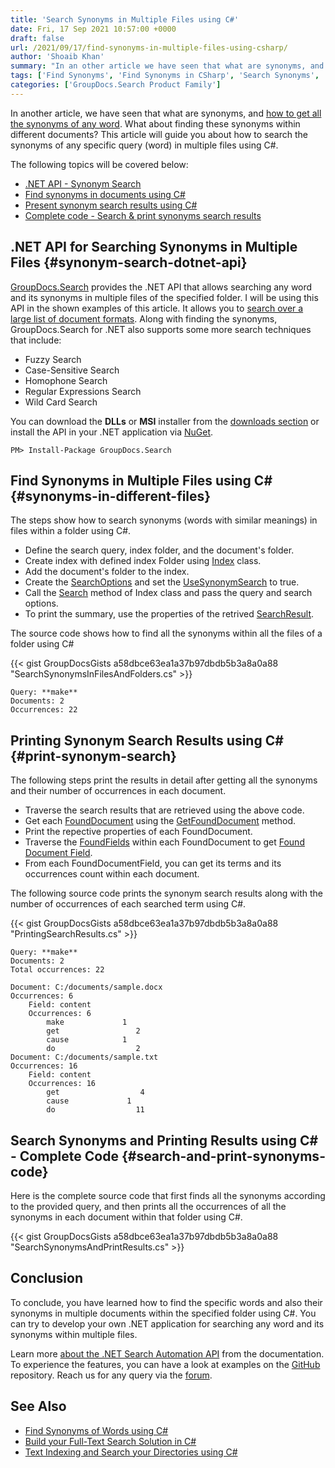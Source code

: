 ```yaml
---
title: 'Search Synonyms in Multiple Files using C#'
date: Fri, 17 Sep 2021 10:57:00 +0000
draft: false
url: /2021/09/17/find-synonyms-in-multiple-files-using-csharp/
author: 'Shoaib Khan'
summary: "In an other article we have seen that what are synonyms, and how to get all the synonyms of any word. What about find these synonyms with in different documents. This article will guide you about how to search the synonyms of any specific query (word) in multiple files using C#."
tags: ['Find Synonyms', 'Find Synonyms in CSharp', 'Search Synonyms', 'Search Synonyms in CSharp', 'Search Synonyms in Files']
categories: ['GroupDocs.Search Product Family']
---
```


In another article, we have seen that what are synonyms, and [how to get all the synonyms of any word][1]. What about finding these synonyms within different documents? This article will guide you about how to search the synonyms of any specific query (word) in multiple files using C#.

The following topics will be covered below:

*   [.NET API - Synonym Search][2]
*   [Find synonyms in documents using C#][3]
*   [Present synonym search results using C#][4]
*   [Complete code - Search & print synonyms search results][5]

## .NET API for Searching Synonyms in Multiple Files {#synonym-search-dotnet-api}

[GroupDocs.Search][6] provides the .NET API that allows searching any word and its synonyms in multiple files of the specified folder. I will be using this API in the shown examples of this article. It allows you to [search over a large list of document formats][7]. Along with finding the synonyms, GroupDocs.Search for .NET also supports some more search techniques that include:

*   Fuzzy Search
*   Case-Sensitive Search
*   Homophone Search
*   Regular Expressions Search
*   Wild Card Search

You can download the **DLLs** or **MSI** installer from the [downloads section][8] or install the API in your .NET application via [NuGet][9].

```
PM> Install-Package GroupDocs.Search
```

## Find Synonyms in Multiple Files using C# {#synonyms-in-different-files}

The steps show how to search synonyms (words with similar meanings) in files within a folder using C#.

*   Define the search query, index folder, and the document's folder.
*   Create index with defined index Folder using [Index][10] class.
*   Add the document's folder to the index.
*   Create the [SearchOptions][11] and set the [UseSynonymSearch][12] to true.
*   Call the [Search][13] method of Index class and pass the query and search options.
*   To print the summary, use the properties of the retrived [SearchResult][14].

The source code shows how to find all the synonyms within all the files of a folder using C#

{{< gist GroupDocsGists a58dbce63ea1a37b97dbdb5b3a8a0a88 "SearchSynonymsInFilesAndFolders.cs" >}}

```
Query: **make**
Documents: 2
Occurrences: 22
```

## Printing Synonym Search Results using C# {#print-synonym-search}

The following steps print the results in detail after getting all the synonyms and their number of occurrences in each document.

*   Traverse the search results that are retrieved using the above code.
*   Get each [FoundDocument][15] using the [GetFoundDocument][16] method.
*   Print the repective properties of each FoundDocument.
*   Traverse the [FoundFields][17] within each FoundDocument to get [Found Document Field][18].
*   From each FoundDocumentField, you can get its terms and its occurrences count within each document.

The following source code prints the synonym search results along with the number of occurrences of each searched term using C#.

{{< gist GroupDocsGists a58dbce63ea1a37b97dbdb5b3a8a0a88 "PrintingSearchResults.cs" >}}

```
Query: **make**
Documents: 2
Total occurrences: 22

Document: C:/documents/sample.docx
Occurrences: 6
    Field: content
    Occurrences: 6
        make             1
        get                 2
        cause            1
        do                  2
Document: C:/documents/sample.txt
Occurrences: 16
    Field: content
    Occurrences: 16
        get                  4
        cause             1
        do                  11
```

## Search Synonyms and Printing Results using C# - Complete Code {#search-and-print-synonyms-code}

Here is the complete source code that first finds all the synonyms according to the provided query, and then prints all the occurrences of all the synonyms in each document within that folder using C#.

{{< gist GroupDocsGists a58dbce63ea1a37b97dbdb5b3a8a0a88 "SearchSynonymsAndPrintResults.cs" >}}

## Conclusion

To conclude, you have learned how to find the specific words and also their synonyms in multiple documents within the specified folder using C#. You can try to develop your own .NET application for searching any word and its synonyms within multiple files.

Learn more [about the .NET Search Automation API][19] from the documentation. To experience the features, you can have a look at examples on the [GitHub][20] repository. Reach us for any query via the [forum][21].

## See Also

*   [Find Synonyms of Words using C#][22]
*   [Build your Full-Text Search Solution in C#][23]
*   [Text Indexing and Search your Directories using C#][24]







[1]: https://blog.groupdocs.com/2021/09/14/find-synonyms-of-words-using-csharp
[2]: #synonym-search-dotnet-api
[3]: #synonyms-in-different-files
[4]: #print-synonym-search
[5]: #search-and-print-synonyms-code
[6]: https://products.groupdocs.com/search/
[7]: https://docs.groupdocs.com/search/net/supported-document-formats/
[8]: https://downloads.groupdocs.com/search
[9]: https://www.nuget.org/packages/groupdocs.search
[10]: https://apireference.groupdocs.com/search/net/groupdocs.search/index
[11]: https://apireference.groupdocs.com/search/net/groupdocs.search.options/searchoptions
[12]: https://apireference.groupdocs.com/search/net/groupdocs.search.options/searchoptions/properties/usesynonymsearch
[13]: https://apireference.groupdocs.com/search/net/groupdocs.search/index/methods/search/index
[14]: https://apireference.groupdocs.com/search/net/groupdocs.search.results/searchresult
[15]: https://apireference.groupdocs.com/search/net/groupdocs.search.results/founddocument
[16]: https://apireference.groupdocs.com/search/net/groupdocs.search.results/searchresult/methods/getfounddocument
[17]: https://apireference.groupdocs.com/search/net/groupdocs.search.results/founddocument/properties/foundfields
[18]: https://apireference.groupdocs.com/search/net/groupdocs.search.results/founddocumentfield
[19]: https://docs.groupdocs.com/search/net/
[20]: https://github.com/groupdocs-search
[21]: https://forum.groupdocs.com/
[22]: https://blog.groupdocs.com/2021/09/14/find-synonyms-of-words-using-csharp
[23]: https://blog.groupdocs.com/2021/06/03/build-your-full-text-search-solution-in-csharp/
[24]: https://blog.groupdocs.com/2020/05/29/search-text-by-indexing-in-csharp-net/

